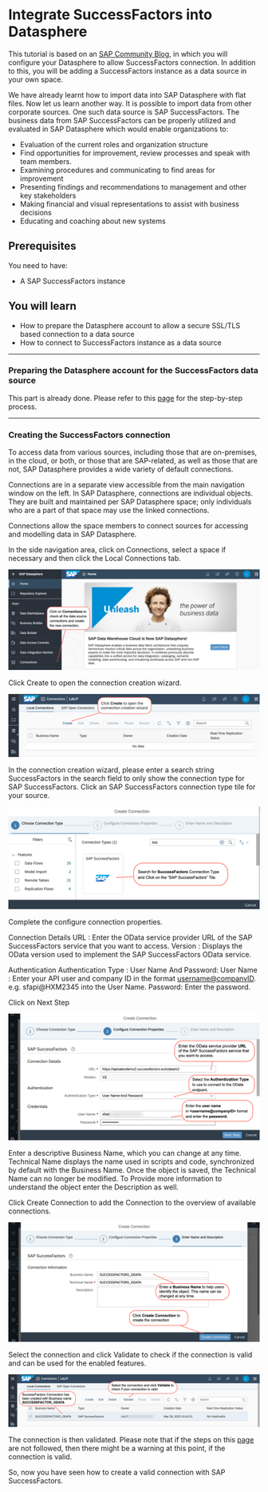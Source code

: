 
# Integrate SuccessFactors into Datasphere
This tutorial is based on an [SAP Community Blog](https://blogs.sap.com/2023/04/20/connecting-sap-successfactors-and-sap-datasphere/), in which you will configure your Datasphere to allow SuccessFactors connection. In addition to this, you will be adding a SuccessFactors instance as a data source in your own space.
  
  
 We have already learnt how to import data into SAP Datasphere with flat files. Now let us learn another way. It is possible to import data from other corporate sources. One such data source is SAP SuccessFactors.  The business data from SAP SuccessFactors can be properly utilized and evaluated in SAP Datasphere which would enable organizations to:


- Evaluation of the current roles and organization structure 
- Find opportunities for improvement, review processes and speak with team members. 
- Examining procedures and communicating to find areas for improvement 
- Presenting findings and recommendations to management and other key stakeholders 
- Making financial and visual representations to assist with business decisions 
- Educating and coaching about new systems


## Prerequisites
You need to have:

- A SAP SuccessFactors instance

## You will learn
  - How to prepare the Datasphere account to allow a secure SSL/TLS based connection to a data source
  - How to connect to SuccessFactors instance as a data source
  
---

### Preparing the Datasphere account for the SuccessFactors data source

This part is already done. Please refer to this [page](./others-dsp_integration_2-connect_sf/dsp_integration_2.1-configure_certification_sf.md) for the step-by-step process.

---

### Creating the SuccessFactors connection

To access data from various sources, including those that are on-premises, in the cloud, or both, or those that are SAP-related, as well as those that are not, SAP Datasphere provides a wide variety of default connections. 

Connections are in a separate view accessible from the main navigation window on the left. In SAP Datasphere, connections are individual objects. They are built and maintained per SAP Datasphere space; only individuals who are a part of that space may use the linked connections.

Connections allow the space members to connect sources for accessing and modelling data in SAP Datasphere. 

In the side navigation area, click on Connections, select a space if necessary and then click the Local Connections tab.

![Create connection](./images-dsp_integration_2-connect_sf/DS_create_SF_connection_1.png)

Click Create to open the connection creation wizard.

![Create connection 2](./images-dsp_integration_2-connect_sf/DS_create_SF_connection_2.png)

In the connection creation wizard, please enter a search string SuccessFactors in the search field to only show the connection type for SAP SuccessFactors. Click an SAP SuccessFactors connection type tile for your source.

![Create connection 2](./images-dsp_integration_2-connect_sf/DS_create_SF_connection_3.png)

Complete the configure connection properties.

Connection Details 
URL  :  Enter the OData service provider URL of the SAP SuccessFactors service that you want to access.
Version : Displays the OData version used to implement the SAP SuccessFactors OData service.

Authentication 
Authentication Type : User Name And Password:
User Name : Enter your API user and company ID in the format <username@companyID>. e.g. sfapi@HXM2345 into the User Name.
Password: Enter the password.

Click on Next Step

![Add SF Credentials](./images-dsp_integration_2-connect_sf/DS_SF_add_credentials.png)

Enter a descriptive Business Name, which you can change at any time. Technical Name displays the name used in scripts and code, synchronized by default with the Business Name. Once the object is saved, the Technical Name can no longer be modified. To Provide more information to understand the object enter the Description as well.

Click Create Connection to add the Connection to the overview of available connections.

![Add SF Business Name](./images-dsp_integration_2-connect_sf/DS_SF_Business_name.png)

Select the connection and click Validate to check if the connection is valid and can be used for the enabled features.

![Validate SF Connection](./images-dsp_integration_2-connect_sf/DS_Validate_SF_connection.png)

The connection is then validated. Please note that if the steps on this [page](./others-dsp_integration_2-connect_sf/dsp_integration_2.1-configure_certification_sf.md) are not followed, then there might be a warning at this point, if the connection is valid.

So, now you have seen how to create a valid connection with SAP SuccessFactors.
